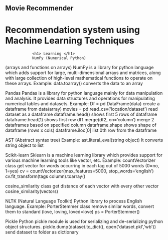 ## Movie Recommender
#                   Recommendation system using Machine Learning Techniques
                <h1> Learning </h1>
                NumPy (Numerical Python)
(arrays and functions on arrays) 
NumPy is a library for python language which adds support for large, multi-dimensional arrays and matrices, along with large collection of high-level mathematical functions to operate on these arrays.
Example:
data.toarray()	converts the data to an array

Pandas
Pandas is a library for python language mainly for data manipulation and analysis. 
It provides data structures and operations for manipulating numerical tables and datasets.
Example: 
Df = pd.DataFrame(data)	create a dataframe from data(array)
movies = pd.read_csv(‘location/dataset’)	read dataset as a dataframe
dataframe.head()	shows first 5 rows of dataframe
dataframe.head(1)	shows first row
df1.merge(df2, on=’column’)	merge 2 dataframes based on specified column
dataframe.shape	shows shape of dataframe (rows x cols)
dataframe.iloc[0]	list 0th row from the dataframe

AST (Abstract syntax tree)
Example:
ast.literal_eval(string object)	It converts string object to list

Scikit-learn
Sklearn is a machine learning library which provides support for various machine learning tools like vector, etc.
Example:
countVectorizer class 	         	get vector for words occurring in each tag out of 5000 words (0=no, 1=yes)
cv = countVectorizer(max_features=5000,  stop_words=’english’)
cv.fit_transform(tags column).toarray()	

cosine_similarity class		get distance of each vector with every other vector
cosine_similarity(vectors) 

NLTK	(Natural Language Toolkit)
Python library to process English language. 
Example:
PorterStemmer class 		remove similar words, convert them to standard (love, loving, loved=love)
ps = PorterStemmer()

Pickle
Python pickle module is used for serializing and de-serializing python object structures.
pickle.dump(dataset.to_dict(), open('dataset.pkl','wb'))		send dataset to folder as dictionary
